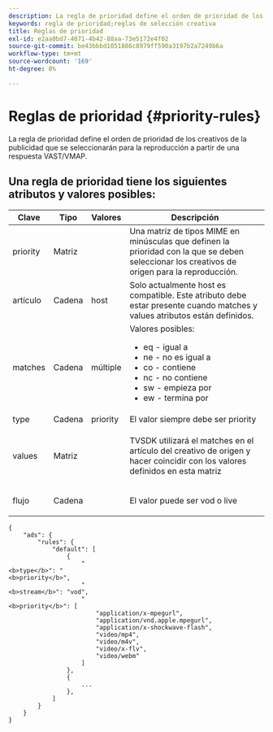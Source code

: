 ```yaml
---
description: La regla de prioridad define el orden de prioridad de los creativos de la publicidad que se seleccionarán para la reproducción a partir de una respuesta VAST/VMAP.
keywords: regla de prioridad;reglas de selección creativa
title: Reglas de prioridad
exl-id: e2aa0bd7-4071-4b42-88aa-73e5172e4f02
source-git-commit: be43bbbd1051886c8979ff590a3197b2a7249b6a
workflow-type: tm+mt
source-wordcount: '169'
ht-degree: 0%

---
```


# Reglas de prioridad {#priority-rules}

La regla de prioridad define el orden de prioridad de los creativos de la publicidad que se seleccionarán para la reproducción a partir de una respuesta VAST/VMAP.

## Una regla de prioridad tiene los siguientes atributos y valores posibles:

<table id="table_ljp_tgx_hz">  
 <thead> 
  <tr> 
   <th class="entry"> Clave</th> 
   <th class="entry"> Tipo</th> 
   <th class="entry"> Valores</th> 
   <th class="entry"> Descripción</th> 
  </tr> 
 </thead>
 <tbody> 
  <tr> 
   <td><span class="codeph"> priority</span></td> 
   <td><span class="codeph"> Matriz</span></td> 
   <td></td> 
   <td> Una matriz de tipos MIME en minúsculas que definen la prioridad con la que se deben seleccionar los creativos de origen para la reproducción.</td> 
  </tr> 
  <tr> 
   <td><span class="codeph"> artículo</span></td> 
   <td><span class="codeph"> Cadena</span></td> 
   <td><span class="codeph"> host</span></td> 
   <td>Solo actualmente <span class="codeph"> host</span> es compatible. Este atributo debe estar presente cuando <span class="codeph"> matches</span> y <span class="codeph"> values</span> atributos están definidos.</td> 
  </tr> 
  <tr> 
   <td><span class="codeph"> matches</span></td> 
   <td><span class="codeph"> Cadena</span></td> 
   <td><span class="codeph"> múltiple</span></td> 
   <td>Valores posibles:
    <ul id="ul_tnf_2hx_hz"> 
     <li><span class="codeph"> eq</span> - igual a</li> 
     <li><span class="codeph"> ne</span> - no es igual a</li> 
     <li><span class="codeph"> co</span> - contiene</li> 
     <li><span class="codeph"> nc</span> - no contiene</li> 
     <li><span class="codeph"> sw</span> - empieza por</li> 
     <li><span class="codeph"> ew</span> - termina por</li> 
    </ul></td> 
  </tr> 
  <tr> 
   <td><span class="codeph"> type</span></td> 
   <td><span class="codeph"> Cadena</span></td> 
   <td><span class="codeph"> priority</span></td> 
   <td>El valor siempre debe ser <span class="codeph"> priority</span></td> 
  </tr> 
  <tr> 
   <td><span class="codeph"> values</span></td> 
   <td><span class="codeph"> Matriz</span></td> 
   <td></td> 
   <td> <p>TVSDK utilizará el <span class="codeph"> matches</span> en el <span class="codeph"> artículo</span> del creativo de origen y hacer coincidir con los valores definidos en esta matriz</p> </td> 
  </tr> 
  <tr> 
   <td><span class="codeph"> flujo</span></td> 
   <td><span class="codeph"> Cadena</span></td> 
   <td></td> 
   <td> <p>El valor puede ser <span class="codeph"> vod</span> o <span class="codeph"> live</span></p> </td> 
  </tr> 
 </tbody> 
</table>

```
{
    "ads": {
        "rules": {
            "default": [
                {
                    "
<b>type</b>": "
<b>priority</b>",
                    "
<b>stream</b>": "vod",
                    "
<b>priority</b>": [
                        "application/x-mpegurl",
                        "application/vnd.apple.mpegurl",
                        "application/x-shockwave-flash",
                        "video/mp4",
                        "video/m4v",
                        "video/x-flv",
                        "video/webm"
                    ]
                },
                {
                    ...
                },
            ]
        }
    }
}
```
